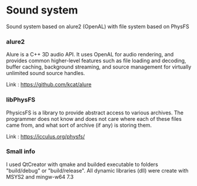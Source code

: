 # Sound system
Sound system based on alure2 (OpenAL) with file system based on PhysFS

### alure2 
Alure is a C++ 3D audio API. It uses OpenAL for audio rendering, and provides common higher-level features such as file loading and decoding, buffer caching, background streaming, and source management for virtually unlimited sound source handles.

Link : <https://github.com/kcat/alure>

### libPhysFS 
PhysicsFS is a library to provide abstract access to various archives. The programmer does not know and does not care where each of these files came from, and what sort of archive (if any) is storing them.

Link : <https://icculus.org/physfs/>

### Small info
I used QtCreator with qmake and builded executable to folders "build/debug" or "build/release". All dynamic libraries (dll) were create with MSYS2 and mingw-w64 7.3

